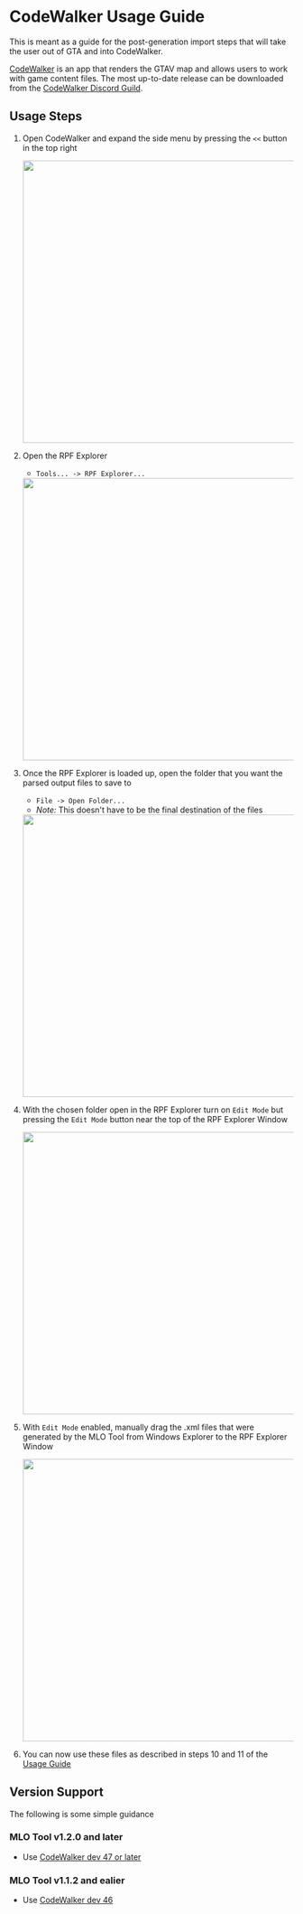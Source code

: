 # CodeWalker Usage Guide

This is meant as a guide for the post-generation import steps that will take the user out of GTA and into CodeWalker.

[CodeWalker](https://github.com/dexyfex/CodeWalker) is an app that renders the GTAV map and allows users to work with game content files. The most up-to-date release can be downloaded from the [CodeWalker Discord Guild](https://discord.com/invite/BxfKHkk).

## Usage Steps

1. Open CodeWalker and expand the side menu by pressing the `<<` button in the top right
   
   <img src="./images/codewalker/expand_button.png" width=500 />
2. Open the RPF Explorer
   - `Tools... -> RPF Explorer...`

   <img src="./images/codewalker/rpf_explorer.png" width=500 />
3. Once the RPF Explorer is loaded up, open the folder that you want the parsed output files to save to
   - `File -> Open Folder...`
   - *Note:* This doesn't have to be the final destination of the files

   <img src="./images/codewalker/open_folder.png" width=500 />
4. With the chosen folder open in the RPF Explorer turn on `Edit Mode` but pressing the `Edit Mode` button near the top of the RPF Explorer Window

   <img src="./images/codewalker/edit_mode.png" width=500 />
5. With `Edit Mode` enabled, manually drag the .xml files that were generated by the MLO Tool from Windows Explorer to the RPF Explorer Window

   <img src="./images/codewalker/drag_n_drop_zone.png" width=500 /> 
6. You can now use these files as described in steps 10 and 11 of the [Usage Guide](./usage-guide.md#usage-steps)

## Version Support
The following is some simple guidance 

### MLO Tool v1.2.0 and later
- Use [CodeWalker dev 47 or later](https://discord.com/channels/329138547833700352/351357358460370944/1270905539777269762)

### MLO Tool v1.1.2 and ealier
- Use [CodeWalker dev 46](https://discord.com/channels/329138547833700352/351357358460370944/1148210493958398073)
